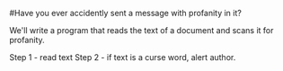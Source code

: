 #Have you ever accidently sent a message with profanity in it?

We'll write a program that reads the text of a document and scans it for profanity.

Step 1 - read text 
Step 2 - if text is a curse word, alert author.